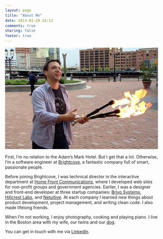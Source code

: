 ```yaml
---
layout: page
title: "About Me"
date: 2013-01-29 14:13
comments: true
sharing: false
footer: true
---
```


![Adam Mark](/images/about/adammark.jpg)

First, I’m no relation to the Adam’s Mark Hotel. But I get that a lot.
Otherwise, I’m a software engineer at [Brightcove][1], a fantastic company 
full of smart, passionate people.

Before joining Brightcove, I was technical director in the interactive
department at [Home Front Communications][2], where I developed web sites for
non-profit groups and government agencies. Earlier, I was a designer and 
front-end developer at three startup companies: [Brivo Systems][3], 
[Hillcrest Labs][4], and [Netuitive][5]. At each company I learned new 
things about product development, project management, and writing clean code.
 I also made lifelong friends.

When I’m not working, I enjoy photography, cooking and playing piano. I live
in the Boston area with my wife, our twins and our [dog][6].

You can get in touch with me via [LinkedIn][7].

[1]: http://brightcove.com/
[2]: http://homefrontdc.com/
[3]: http://www.brivo.com/
[4]: http://www.hillcrestlabs.com/
[5]: http://www.netuitive.com/
[6]: http://instagram.com/p/FUjym/
[7]: http://www.linkedin.com/in/adammark/
